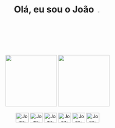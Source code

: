 <!-- Introdução -->
<div align="center">
  <a hfer="https://github.com/junrwrld">
  <h1 class= "title"> Olá, eu sou o João  <img src="https://raw.githubusercontent.com/kaueMarques/kaueMarques/master/hi.gif" width="3%"> </h1>
  </a>  
<div/>

<!-- Stats -->
<div align="center">
  <img height="160em" src="https://github-readme-stats.vercel.app/api?username=junrwrld&show_icons=true&theme=gruvbox_light&rank_icon=github" style="max-width:100%;"> 
  <img height="160em" src="https://github-readme-stats.vercel.app/api/top-langs/?username=junrwrld&layout=compact&theme=gruvbox_light" style="max-width:100%;">
</div>

  
</div>
<!-- Linguagens -->
<div style="display: inline_block"><br>
  <img align="center" alt="Joao-SQL" height="30" width="40" src="https://cdn.jsdelivr.net/gh/devicons/devicon@latest/icons/microsoftsqlserver/microsoftsqlserver-original.svg">
  <img align="center" alt="Joao-NET" height="30" width="40" src="https://cdn.jsdelivr.net/gh/devicons/devicon@latest/icons/dotnetcore/dotnetcore-original.svg">
  <img align="center" alt="Joao-HTML" height="30" width="40" src="https://cdn.jsdelivr.net/gh/devicons/devicon@latest/icons/html5/html5-original.svg">
  <img align="center" alt="Joao-CSS" height="30" width="40" src="https://cdn.jsdelivr.net/gh/devicons/devicon@latest/icons/css3/css3-original.svg">
  <img align="center" alt="Joao-JS" height="30" width="40" src="https://cdn.jsdelivr.net/gh/devicons/devicon@latest/icons/javascript/javascript-original.svg">
  <img align="center" alt="Joao-" height="30" width="40" src="https://cdn.jsdelivr.net/gh/devicons/devicon@latest/icons/ruby/ruby-original.svg">       
          
</div>
  
